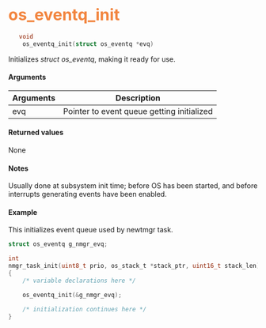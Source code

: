 ## <font color="F2853F" style="font-size:24pt"> os_eventq_init</font>

```c
   void
    os_eventq_init(struct os_eventq *evq)
```

Initializes *struct os_eventq*, making it ready for use.

#### Arguments

| Arguments | Description |
|-----------|-------------|
| evq |  Pointer to event queue getting initialized  |

#### Returned values

None

#### Notes

Usually done at subsystem init time; before OS has been started, and before interrupts generating events have been enabled.


#### Example

<Add text to set up the context for the example here>
This initializes event queue used by newtmgr task.


```c
struct os_eventq g_nmgr_evq;

int
nmgr_task_init(uint8_t prio, os_stack_t *stack_ptr, uint16_t stack_len)
{
    /* variable declarations here */

    os_eventq_init(&g_nmgr_evq);

    /* initialization continues here */
}
```

